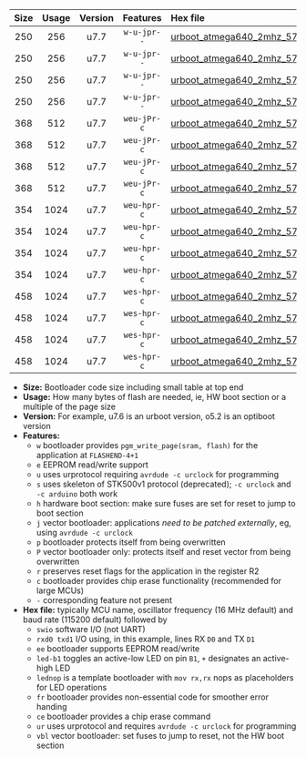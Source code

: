 |Size|Usage|Version|Features|Hex file|
|:-:|:-:|:-:|:-:|:--|
|250|256|u7.7|`w-u-jpr--`|[urboot_atmega640_2mhz_57600bps_swio_rxd2_txd3_led+b7_ur_vbl.hex](https://raw.githubusercontent.com/stefanrueger/urboot.hex/main/mcus/atmega640/fcpu_2mhz/57600_bps/urboot_atmega640_2mhz_57600bps_swio_rxd2_txd3_led+b7_ur_vbl.hex)|
|250|256|u7.7|`w-u-jpr--`|[urboot_atmega640_2mhz_57600bps_swio_rxd2_txd3_lednop_ur_vbl.hex](https://raw.githubusercontent.com/stefanrueger/urboot.hex/main/mcus/atmega640/fcpu_2mhz/57600_bps/urboot_atmega640_2mhz_57600bps_swio_rxd2_txd3_lednop_ur_vbl.hex)|
|250|256|u7.7|`w-u-jpr--`|[urboot_atmega640_2mhz_57600bps_swio_rxe0_txe1_led+b7_ur_vbl.hex](https://raw.githubusercontent.com/stefanrueger/urboot.hex/main/mcus/atmega640/fcpu_2mhz/57600_bps/urboot_atmega640_2mhz_57600bps_swio_rxe0_txe1_led+b7_ur_vbl.hex)|
|250|256|u7.7|`w-u-jpr--`|[urboot_atmega640_2mhz_57600bps_swio_rxe0_txe1_lednop_ur_vbl.hex](https://raw.githubusercontent.com/stefanrueger/urboot.hex/main/mcus/atmega640/fcpu_2mhz/57600_bps/urboot_atmega640_2mhz_57600bps_swio_rxe0_txe1_lednop_ur_vbl.hex)|
|368|512|u7.7|`weu-jPr-c`|[urboot_atmega640_2mhz_57600bps_swio_rxd2_txd3_ee_led+b7_fr_ce_ur_vbl.hex](https://raw.githubusercontent.com/stefanrueger/urboot.hex/main/mcus/atmega640/fcpu_2mhz/57600_bps/urboot_atmega640_2mhz_57600bps_swio_rxd2_txd3_ee_led+b7_fr_ce_ur_vbl.hex)|
|368|512|u7.7|`weu-jPr-c`|[urboot_atmega640_2mhz_57600bps_swio_rxd2_txd3_ee_lednop_fr_ce_ur_vbl.hex](https://raw.githubusercontent.com/stefanrueger/urboot.hex/main/mcus/atmega640/fcpu_2mhz/57600_bps/urboot_atmega640_2mhz_57600bps_swio_rxd2_txd3_ee_lednop_fr_ce_ur_vbl.hex)|
|368|512|u7.7|`weu-jPr-c`|[urboot_atmega640_2mhz_57600bps_swio_rxe0_txe1_ee_led+b7_fr_ce_ur_vbl.hex](https://raw.githubusercontent.com/stefanrueger/urboot.hex/main/mcus/atmega640/fcpu_2mhz/57600_bps/urboot_atmega640_2mhz_57600bps_swio_rxe0_txe1_ee_led+b7_fr_ce_ur_vbl.hex)|
|368|512|u7.7|`weu-jPr-c`|[urboot_atmega640_2mhz_57600bps_swio_rxe0_txe1_ee_lednop_fr_ce_ur_vbl.hex](https://raw.githubusercontent.com/stefanrueger/urboot.hex/main/mcus/atmega640/fcpu_2mhz/57600_bps/urboot_atmega640_2mhz_57600bps_swio_rxe0_txe1_ee_lednop_fr_ce_ur_vbl.hex)|
|354|1024|u7.7|`weu-hpr-c`|[urboot_atmega640_2mhz_57600bps_swio_rxd2_txd3_ee_led+b7_fr_ce_ur.hex](https://raw.githubusercontent.com/stefanrueger/urboot.hex/main/mcus/atmega640/fcpu_2mhz/57600_bps/urboot_atmega640_2mhz_57600bps_swio_rxd2_txd3_ee_led+b7_fr_ce_ur.hex)|
|354|1024|u7.7|`weu-hpr-c`|[urboot_atmega640_2mhz_57600bps_swio_rxd2_txd3_ee_lednop_fr_ce_ur.hex](https://raw.githubusercontent.com/stefanrueger/urboot.hex/main/mcus/atmega640/fcpu_2mhz/57600_bps/urboot_atmega640_2mhz_57600bps_swio_rxd2_txd3_ee_lednop_fr_ce_ur.hex)|
|354|1024|u7.7|`weu-hpr-c`|[urboot_atmega640_2mhz_57600bps_swio_rxe0_txe1_ee_led+b7_fr_ce_ur.hex](https://raw.githubusercontent.com/stefanrueger/urboot.hex/main/mcus/atmega640/fcpu_2mhz/57600_bps/urboot_atmega640_2mhz_57600bps_swio_rxe0_txe1_ee_led+b7_fr_ce_ur.hex)|
|354|1024|u7.7|`weu-hpr-c`|[urboot_atmega640_2mhz_57600bps_swio_rxe0_txe1_ee_lednop_fr_ce_ur.hex](https://raw.githubusercontent.com/stefanrueger/urboot.hex/main/mcus/atmega640/fcpu_2mhz/57600_bps/urboot_atmega640_2mhz_57600bps_swio_rxe0_txe1_ee_lednop_fr_ce_ur.hex)|
|458|1024|u7.7|`wes-hpr-c`|[urboot_atmega640_2mhz_57600bps_swio_rxd2_txd3_ee_led+b7_fr_ce.hex](https://raw.githubusercontent.com/stefanrueger/urboot.hex/main/mcus/atmega640/fcpu_2mhz/57600_bps/urboot_atmega640_2mhz_57600bps_swio_rxd2_txd3_ee_led+b7_fr_ce.hex)|
|458|1024|u7.7|`wes-hpr-c`|[urboot_atmega640_2mhz_57600bps_swio_rxd2_txd3_ee_lednop_fr_ce.hex](https://raw.githubusercontent.com/stefanrueger/urboot.hex/main/mcus/atmega640/fcpu_2mhz/57600_bps/urboot_atmega640_2mhz_57600bps_swio_rxd2_txd3_ee_lednop_fr_ce.hex)|
|458|1024|u7.7|`wes-hpr-c`|[urboot_atmega640_2mhz_57600bps_swio_rxe0_txe1_ee_led+b7_fr_ce.hex](https://raw.githubusercontent.com/stefanrueger/urboot.hex/main/mcus/atmega640/fcpu_2mhz/57600_bps/urboot_atmega640_2mhz_57600bps_swio_rxe0_txe1_ee_led+b7_fr_ce.hex)|
|458|1024|u7.7|`wes-hpr-c`|[urboot_atmega640_2mhz_57600bps_swio_rxe0_txe1_ee_lednop_fr_ce.hex](https://raw.githubusercontent.com/stefanrueger/urboot.hex/main/mcus/atmega640/fcpu_2mhz/57600_bps/urboot_atmega640_2mhz_57600bps_swio_rxe0_txe1_ee_lednop_fr_ce.hex)|

- **Size:** Bootloader code size including small table at top end
- **Usage:** How many bytes of flash are needed, ie, HW boot section or a multiple of the page size
- **Version:** For example, u7.6 is an urboot version, o5.2 is an optiboot version
- **Features:**
  + `w` bootloader provides `pgm_write_page(sram, flash)` for the application at `FLASHEND-4+1`
  + `e` EEPROM read/write support
  + `u` uses urprotocol requiring `avrdude -c urclock` for programming
  + `s` uses skeleton of STK500v1 protocol (deprecated); `-c urclock` and `-c arduino` both work
  + `h` hardware boot section: make sure fuses are set for reset to jump to boot section
  + `j` vector bootloader: applications *need to be patched externally*, eg, using `avrdude -c urclock`
  + `p` bootloader protects itself from being overwritten
  + `P` vector bootloader only: protects itself and reset vector from being overwritten
  + `r` preserves reset flags for the application in the register R2
  + `c` bootloader provides chip erase functionality (recommended for large MCUs)
  + `-` corresponding feature not present
- **Hex file:** typically MCU name, oscillator frequency (16 MHz default) and baud rate (115200 default) followed by
  + `swio` software I/O (not UART)
  + `rxd0 txd1` I/O using, in this example, lines RX `D0` and TX `D1`
  + `ee` bootloader supports EEPROM read/write
  + `led-b1` toggles an active-low LED on pin `B1`, `+` designates an active-high LED
  + `lednop` is a template bootloader with `mov rx,rx` nops as placeholders for LED operations
  + `fr` bootloader provides non-essential code for smoother error handing
  + `ce` bootloader provides a chip erase command
  + `ur` uses urprotocol and requires `avrdude -c urclock` for programming
  + `vbl` vector bootloader: set fuses to jump to reset, not the HW boot section
